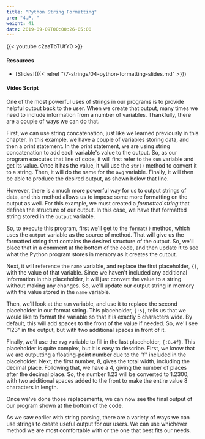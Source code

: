 ```yaml
---
title: "Python String Formatting"
pre: "4.P. "
weight: 41
date: 2019-09-09T00:00:26-05:00
---
```


{{< youtube c2aaTbTUfY0 >}}

#### Resources

* [Slides]({{< relref "/7-strings/04-python-formatting-slides.md" >}})

#### Video Script

One of the most powerful uses of strings in our programs is to provide helpful output back to the user. When we create that output, many times we need to include information from a number of variables. Thankfully, there are a couple of ways we can do that.

First, we can use string concatenation, just like we learned previously in this chapter. In this example, we have a couple of variables storing data, and then a print statement. In the print statement, we are using string concatenation to add each variable's value to the output. So, as our program executes that line of code, it will first refer to the `sum` variable and get its value. Once it has the value, it will use the `str()` method to convert it to a string. Then, it will do the same for the `avg` variable. Finally, it will then be able to produce the desired output, as shown below that line.

However, there is a much more powerful way for us to output strings of data, and this method allows us to impose some more formatting on the output as well. For this example, we must created a _formatted string_ that defines the structure of our output. In this case, we have that formatted string stored in the `output` variable.

So, to execute this program, first we'll get to the `format()` method, which uses the `output` variable as the source of method. That will give us the formatted string that contains the desired structure of the output. So, we'll place that in a comment at the bottom of the code, and then update it to see what the Python program stores in memory as it creates the output.

Next, it will reference the `name` variable, and replace the first placeholder, `{}`, with the value of that variable. Since we haven't included any additional information in this placeholder, it will just convert the value to a string without making any changes. So, we'll update our output string in memory with the value stored in the `name` variable.

Then, we'll look at the `sum` variable, and use it to replace the second placeholder in our format string. This placeholder, `{:5}`, tells us that we would like to format the variable so that it is exactly 5 characters wide. By default, this will add spaces to the front of the value if needed. So, we'll see "123" in the output, but with two additional spaces in front of it.

Finally, we'll use the `avg` variable to fill in the last placeholder, `{:8.4f}`. This placeholder is quite complex, but it is easy to describe. First, we know that we are outputting a floating-point number due to the "f" included in the placeholder. Next, the first number, 8, gives the total width, including the decimal place. Following that, we have a 4, giving the number of places after the decimal place. So, the number 1.23 will be converted to 1.2300, with two additional spaces added to the front to make the entire value 8 characters in length.

Once we've done those replacements, we can now see the final output of our program shown at the bottom of the code.

As we saw earlier with string parsing, there are a variety of ways we can use strings to create useful output for our users. We can use whichever method we are most comfortable with or the one that best fits our needs.
